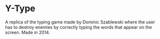# Y-Type
A replica of the typing game made by Dominic Szablewski where the user has to destroy enemies by correctly typing the words that appear on the screen. Made in 2014.
